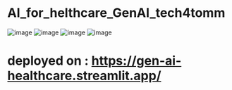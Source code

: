 # AI_for_helthcare_GenAI_tech4tomm
![image](https://github.com/user-attachments/assets/48d3b75b-c890-425d-8b37-9d3a135c7609)
![image](https://github.com/user-attachments/assets/f2402c9c-a932-4a8c-9080-4ee29f416e99)
![image](https://github.com/user-attachments/assets/c801e975-109e-4aa0-9a8d-da2ebe72ddb7)
![image](https://github.com/user-attachments/assets/85ca82d6-088d-42da-beb0-efc4c83ea81f)

# deployed on : https://gen-ai-healthcare.streamlit.app/





